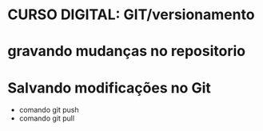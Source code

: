 # CURSO DIGITAL: GIT/versionamento

# gravando mudanças no repositorio

# Salvando modificações no Git

* comando git push
* comando git pull
